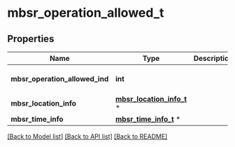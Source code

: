 # mbsr_operation_allowed_t

## Properties
Name | Type | Description | Notes
------------ | ------------- | ------------- | -------------
**mbsr_operation_allowed_ind** | **int** |  | [optional] [default to false]
**mbsr_location_info** | [**mbsr_location_info_t**](mbsr_location_info.md) \* |  | [optional] 
**mbsr_time_info** | [**mbsr_time_info_t**](mbsr_time_info.md) \* |  | [optional] 

[[Back to Model list]](../README.md#documentation-for-models) [[Back to API list]](../README.md#documentation-for-api-endpoints) [[Back to README]](../README.md)


